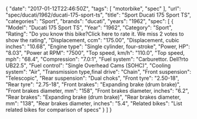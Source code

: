 {
    "date": "2017-01-12T22:46:50Z",
    "tags": [
        "motorbike",
        "spec"
    ],
    "url": "spec\/ducati\/1962\/ducati-175-sport-ts",
    "title": "Sport Ducati 175 Sport TS",
    "categories": "Sport",
    "brands": "ducati",
    "years": "1962",
    "spec": [
        {
            "Model": "Ducati 175 Sport TS",
            "Year": "1962",
            "Category": "Sport",
            "Rating": "Do you know this bike?Click here to rate it. We miss 2 votes to show the rating",
            "Displacement, ccm": "175.00",
            "Displacement, cubic inches": "10.68",
            "Engine type": "Single cylinder, four-stroke",
            "Power, HP": "8.03",
            "Power at RPM": "7500",
            "Top speed, km\/h": "110.0",
            "Top speed, mph": "68.4",
            "Compression": "7.0:1",
            "Fuel system": "Carburettor. Dell?rto UB22.5",
            "Fuel control": "Single Overhead Cams (SOHC)",
            "Cooling system": "Air",
            "Transmission type,final drive": "Chain",
            "Front suspension": "Telescopic",
            "Rear suspension": "Dual choks",
            "Front tyre": "2.50-18",
            "Rear tyre": "2.75-18",
            "Front brakes": "Expanding brake (drum brake)",
            "Front brakes diameter, mm": "158",
            "Front brakes diameter, inches": "6.2",
            "Rear brakes": "Expanding brake (drum brake)",
            "Rear brakes diameter, mm": "138",
            "Rear brakes diameter, inches": "5.4",
            "Related bikes": "List related bikes for comparison of specs"
        }
    ]
}